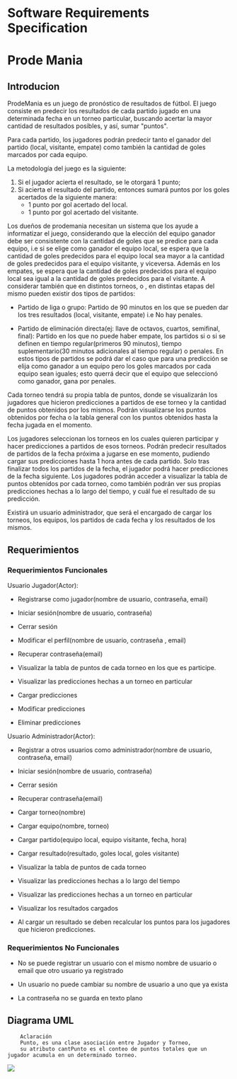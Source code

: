 # Software Requirements Specification

# Prode Mania 

## Introducion
 
ProdeMania es un juego de pronóstico de resultados de fútbol. El juego consiste en predecir los resultados de cada partido jugado en una determinada fecha en un torneo particular, buscando acertar la mayor cantidad de resultados posibles, y así, sumar "puntos".

Para cada partido, los jugadores podrán predecir tanto el ganador del partido (local, visitante, empate) como también la cantidad de goles marcados por cada equipo.  

La metodología del juego es la siguiente:  
1) Si el jugador acierta el resultado, se le otorgará 1 punto; 
2) Si acierta el resultado del partido, entonces sumará puntos por los goles acertados de la siguiente manera:
    - 1 punto por gol acertado del local.
    - 1 punto por gol acertado del visitante.


Los dueños de prodemania necesitan un sistema que los ayude a informatizar el juego, considerando que la elección del equipo ganador debe ser consistente con la cantidad de goles que se predice para cada equipo, i.e  si se elige como ganador el equipo local, se espera que la cantidad de goles predecidos para el equipo local sea mayor a la cantidad de goles predecidos para el equipo visitante, y viceversa. Además en los empates, se espera que la cantidad de goles predecidos para el equipo local sea igual a la cantidad de goles predecidos para el visitante.
A considerar también que en  distintos torneos, o , en distintas etapas del mismo pueden existir dos tipos de partidos: 
- Partido de liga o grupo: Partido de 90 minutos en los que se pueden dar los tres resultados (local, visitante, empate) i.e No hay penales.

- Partido de eliminación directa(ej: llave de octavos, cuartos, semifinal, final): Partido en los que no puede haber empate, los partidos si o si se definen en tiempo regular(primeros 90 minutos), tiempo suplementario(30 minutos adicionales al tiempo regular) o penales. En estos tipos de partidos se podrá dar el caso que para una predicción se elija como ganador a un equipo pero los goles marcados por cada equipo sean iguales; esto querrá decir que el equipo que seleccionó como ganador, gana por penales.

Cada torneo tendrá su propia tabla de puntos, donde se visualizarán los jugadores que hicieron predicciones a partidos de ese torneo y la cantidad de puntos obtenidos por los mismos. Podrán visualizarse los puntos obtenidos por fecha o la tabla general con los puntos obtenidos hasta la fecha jugada en el momento. 

Los jugadores seleccionan los torneos en los cuales quieren participar y hacer predicciones a partidos de esos torneos. Podrán predecir resultados de partidos de la fecha próxima a jugarse en ese momento, pudiendo cargar sus predicciones hasta 1 hora antes de cada partido. Solo tras finalizar todos los partidos de la fecha, el jugador podrá hacer predicciones de la fecha siguiente.
Los jugadores podrán acceder a visualizar la tabla de puntos obtenidos por cada torneo, como también podrán ver sus propias predicciones hechas a lo largo del tiempo, y cuál fue el resultado de su predicción.

Existirá un usuario administrador, que será el encargado de cargar los torneos, los equipos, los partidos de cada fecha y los resultados de los mismos.

## Requerimientos

### Requerimientos Funcionales

Usuario Jugador(Actor):
- Registrarse como jugador(nombre de usuario, contraseña, email)

- Iniciar sesión(nombre de usuario, contraseña)

- Cerrar sesión

- Modificar el perfil(nombre de usuario, contraseña , email)

- Recuperar contraseña(email)

- Visualizar la tabla de puntos de cada torneo en los que es participe.

- Visualizar las predicciones hechas a un torneo en particular

- Cargar predicciones

- Modificar predicciones 

- Eliminar predicciones


Usuario Administrador(Actor):
- Registrar a otros usuarios como administrador(nombre de usuario, contraseña, email)

- Iniciar sesión(nombre de usuario, contraseña)

- Cerrar sesión

- Recuperar contraseña(email)

- Cargar torneo(nombre)

- Cargar equipo(nombre, torneo)

- Cargar partido(equipo local, equipo visitante, fecha, hora)

- Cargar resultado(resultado, goles local, goles visitante)

- Visualizar la tabla de puntos de cada torneo

- Visualizar las predicciones hechas a lo largo del tiempo

- Visualizar las predicciones hechas a un torneo en particular

- Visualizar los resultados cargados

- Al cargar un resultado se deben recalcular los puntos para los jugadores que hicieron predicciones.
### Requerimientos No Funcionales

- No se puede registrar un usuario con el mismo nombre de usuario o email que otro usuario ya registrado

- Un usuario no puede cambiar su nombre de usuario a uno que ya exista

- La contraseña no se guarda en texto plano


## Diagrama UML
        Aclaración
        Punto, es una clase asociación entre Jugador y Torneo, 
        su atributo cantPunto es el conteo de puntos totales que un jugador acumula en un determinado torneo.

[![](https://mermaid.ink/img/pako:eNqdVFtrwjAU_islj6IyX4sIBZ06vBQvyKAvhybTsjYpaYoU1_--pGmbWrtNVkHO5cv3nXN6mhvyGSbIRn4ISTIN4Mwh8qgln2NCuDX-GgwsB0cBbQfdEDLCi2gjZVsUInIXIBEE4V0kllJXxnF9WGc1o-Wh0XA48pAlRTz0Mhz2pP3KOPEhERpZeRrbq7DluTUI_6KBhdmNmoIgpbA2u0AHlnLVEBV_8h0IRLI3uEJmPQu-sKiq4S09A2b8Ed7rKOP3_tvoQuwp3upf_5RdrEWtd9NB9XCSpKGQPRx2hWUyqqk5gzAxITWUVihmARWlnzfUm7LFAB805Zj-rYohax5JufFEFhPJ21ie3CTr8nRhpbopbTwmNI0IBxEwOpnU8cV2Pasd5-S8185055zKIefVsCv2Vt8_kc9326O7Ws6PRmK2Wq6XG-ew3G7chbOftRQ0v1p3w45J4vMgVtwdWLU7Blt_2y1QvUbd0PvhuerNG6BgAsIiZpjLJOoj2ba8PrC8oIoTHhIXIomRLU0M_NNDHs0lLo2x7GqGA8E4sj_kSyd9BKlg-4z6yBY8JRWovORKVP4NVulwFQ)](https://mermaid-js.github.io/mermaid-live-editor/edit#pako:eNqdVFtrwjAU_islj6IyX4sIBZ06vBQvyKAvhybTsjYpaYoU1_--pGmbWrtNVkHO5cv3nXN6mhvyGSbIRn4ISTIN4Mwh8qgln2NCuDX-GgwsB0cBbQfdEDLCi2gjZVsUInIXIBEE4V0kllJXxnF9WGc1o-Wh0XA48pAlRTz0Mhz2pP3KOPEhERpZeRrbq7DluTUI_6KBhdmNmoIgpbA2u0AHlnLVEBV_8h0IRLI3uEJmPQu-sKiq4S09A2b8Ed7rKOP3_tvoQuwp3upf_5RdrEWtd9NB9XCSpKGQPRx2hWUyqqk5gzAxITWUVihmARWlnzfUm7LFAB805Zj-rYohax5JufFEFhPJ21ie3CTr8nRhpbopbTwmNI0IBxEwOpnU8cV2Pasd5-S8185055zKIefVsCv2Vt8_kc9326O7Ws6PRmK2Wq6XG-ew3G7chbOftRQ0v1p3w45J4vMgVtwdWLU7Blt_2y1QvUbd0PvhuerNG6BgAsIiZpjLJOoj2ba8PrC8oIoTHhIXIomRLU0M_NNDHs0lLo2x7GqGA8E4sj_kSyd9BKlg-4z6yBY8JRWovORKVP4NVulwFQ)

